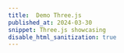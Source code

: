 ```yaml
---
title:  Demo Three.js
published_at: 2024-03-30
snippet: Three.js showcasing
disable_html_sanitization: true
---
```


<div id="three_container"></div>
<script type="module">
import * as THREE from '';
import {
  OrbitControls
} from 'three/examples/jsm/controls/OrbitControls';
import Stats from 'three/examples/jsm/libs/stats.module';
import {
  GUI
} from 'dat.gui';

const scene = new THREE.Scene()

const camera = new THREE.PerspectiveCamera(75, window.innerWidth / window.innerHeight, 0.1, 100)
camera.position.set(0, 0.75, 1.5)

const renderer = new THREE.WebGLRenderer()
renderer.setSize(window.innerWidth, window.innerHeight)
document.body.appendChild(renderer.domElement)

const controls = new OrbitControls(camera, renderer.domElement)
controls.enableDamping = true

function twist(geometry, factor) {
  const q = new THREE.Quaternion();
  const up = new THREE.Vector3(0, 1, 0);
  const p = geometry.attributes.position.array;

  for (let i = 0; i < p.length; i += 3) {
    q.setFromAxisAngle(
      up,
      p[i + 1] * factor
    );

    let vec = new THREE.Vector3(p[i], p[i + 1], p[i + 2])
    vec.applyQuaternion(q);

    p[i] = vec.x
    p[i + 2] = vec.z
  }

  geometry.computeVertexNormals()
  geometry.attributes.position.needsUpdate = true;
}

let geometry = new THREE.BoxGeometry(1, 1, 1, 10, 10, 10)
twist(geometry, Math.PI / 2)
const twistedCube = new THREE.Mesh(geometry, new THREE.MeshNormalMaterial({
  wireframe: true
}))
scene.add(twistedCube)

window.addEventListener(
  'resize',
  () => {
    camera.aspect = window.innerWidth / window.innerHeight
    camera.updateProjectionMatrix()
    renderer.setSize(window.innerWidth, window.innerHeight)
  },
  false
)

let data = {
  t: Math.PI / 2
}

const gui = new GUI();
gui.add(data, "t", -Math.PI, Math.PI, 0.01).onChange((t) => {
  twistedCube.geometry.dispose()
  geometry = new THREE.BoxGeometry(1, 1, 1, 10, 10, 10)
  twist(geometry, t)
  twistedCube.geometry = geometry
})
gui.open();

const stats = Stats()
document.body.appendChild(stats.dom)

var animate = function() {
  requestAnimationFrame(animate)
  controls.update()
  render()
  stats.update()
}

function render() {
  renderer.render(scene, camera)
}

animate()
